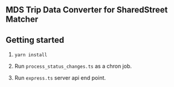 ## MDS Trip Data Converter for SharedStreet Matcher


## Getting started

1. ```yarn install ```

2. Run ```process_status_changes.ts``` as a chron job.

3. Run ```express.ts``` server api end point.
